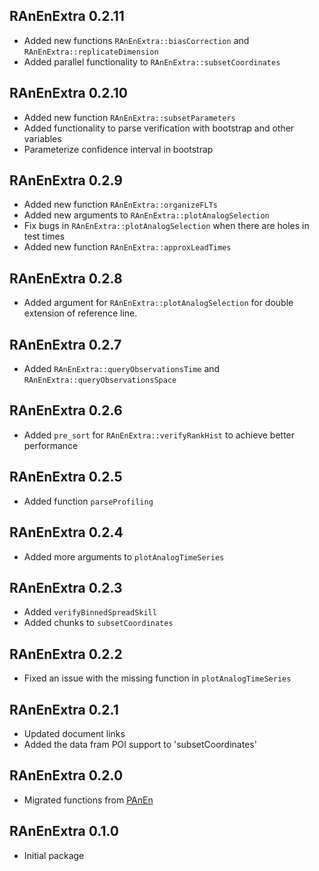 ## RAnEnExtra 0.2.11

- Added new functions `RAnEnExtra::biasCorrection` and `RAnEnExtra::replicateDimension`
- Added parallel functionality to `RAnEnExtra::subsetCoordinates`

## RAnEnExtra 0.2.10

- Added new function `RAnEnExtra::subsetParameters`
- Added functionality to parse verification with bootstrap and other variables
- Parameterize confidence interval in bootstrap

## RAnEnExtra 0.2.9

- Added new function `RAnEnExtra::organizeFLTs`
- Added new arguments to `RAnEnExtra::plotAnalogSelection`
- Fix bugs in `RAnEnExtra::plotAnalogSelection` when there are holes in test times
- Added new function `RAnEnExtra::approxLeadTimes`

## RAnEnExtra 0.2.8

- Added argument for `RAnEnExtra::plotAnalogSelection` for double extension of reference line.

## RAnEnExtra 0.2.7

- Added `RAnEnExtra::queryObservationsTime` and `RAnEnExtra::queryObservationsSpace`

## RAnEnExtra 0.2.6

- Added `pre_sort` for `RAnEnExtra::verifyRankHist` to achieve better performance

## RAnEnExtra 0.2.5

- Added function `parseProfiling`

## RAnEnExtra 0.2.4

- Added more arguments to `plotAnalogTimeSeries`

## RAnEnExtra 0.2.3

- Added `verifyBinnedSpreadSkill`
- Added chunks to `subsetCoordinates`

## RAnEnExtra 0.2.2

- Fixed an issue with the missing function in `plotAnalogTimeSeries`

## RAnEnExtra 0.2.1

- Updated document links
- Added the data fram POI support to 'subsetCoordinates'

## RAnEnExtra 0.2.0

- Migrated functions from [PAnEn](https://weiming-hu.github.io/AnalogsEnsemble/)

## RAnEnExtra 0.1.0

- Initial package
